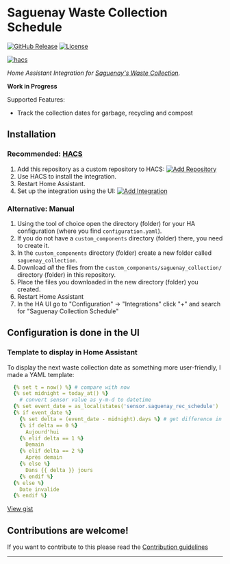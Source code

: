 # Saguenay Waste Collection Schedule

[![GitHub Release][releases-shield]][releases]
[![License][license-shield]](LICENSE)

[![hacs](https://img.shields.io/badge/HACS-Custom-orange.svg?style=for-the-badge)](https://hacs.xyz/docs/faq/custom_repositories)


_Home Assistant Integration for [Saguenay's Waste Collection](https://ville.saguenay.ca/services-aux-citoyens/environnement/recyclage/horaire-de-la-collecte)._

**Work in Progress**

Supported Features:
 * Track the collection dates for garbage, recycling and compost


## Installation


### Recommended: [HACS](https://www.hacs.xyz)

1. Add this repository as a custom repository to HACS: [![Add Repository](https://my.home-assistant.io/badges/hacs_repository.svg)](https://my.home-assistant.io/redirect/hacs_repository/?owner=davidbilodeau1&repository=saguenay_collection&category=integration)
2. Use HACS to install the integration.
3. Restart Home Assistant.
4. Set up the integration using the UI: [![Add Integration](https://my.home-assistant.io/badges/config_flow_start.svg)](https://my.home-assistant.io/redirect/config_flow_start/?domain=saguenay_collection)

### Alternative: Manual

1. Using the tool of choice open the directory (folder) for your HA configuration (where you find `configuration.yaml`).
1. If you do not have a `custom_components` directory (folder) there, you need to create it.
1. In the `custom_components` directory (folder) create a new folder called `saguenay_collection`.
1. Download _all_ the files from the `custom_components/saguenay_collection/` directory (folder) in this repository.
1. Place the files you downloaded in the new directory (folder) you created.
1. Restart Home Assistant
1. In the HA UI go to "Configuration" -> "Integrations" click "+" and search for "Saguenay Collection Schedule"

## Configuration is done in the UI

<!---->

### Template to display in Home Assistant

To display the next waste collection date as something more user-friendly, I made a YAML template:

```yaml
  {% set t = now() %} # compare with now
  {% set midnight = today_at() %}
    # convert sensor value as y-m-d to datetime
  {% set event_date = as_local(states('sensor.saguenay_rec_schedule') | as_datetime('%Y-%m-%d')) %}
  {% if event_date %}
    {% set delta = (event_date - midnight).days %} # get difference in days
    {% if delta == 0 %}
      Aujourd'hui
    {% elif delta == 1 %}
      Demain
    {% elif delta == 2 %}
      Après demain
    {% else %}
      Dans {{ delta }} jours
    {% endif %}
  {% else %}
    Date invalide
  {% endif %}
```
[View gist](https://gist.github.com/DavidBilodeau1/4d42ea1d253e6ccf85365cd1395bd4a6)


## Contributions are welcome!

If you want to contribute to this please read the [Contribution guidelines](CONTRIBUTING.md)

***

[commits-shield]: https://img.shields.io/github/commit-activity/y/davidbilodeau1/saguenay_collection.svg?style=for-the-badge
[commits]: https://github.com/DavidBilodeau1/saguenay_collection/commits/main/
[license-shield]: https://img.shields.io/github/license/davidbilodeau1/saguenay_collection.svg?style=for-the-badge
[releases-shield]: https://img.shields.io/github/release/davidbilodeau1/saguenay_collection.svg?style=for-the-badge
[releases]: https://github.com/DavidBilodeau1/saguenay_collection/releases
